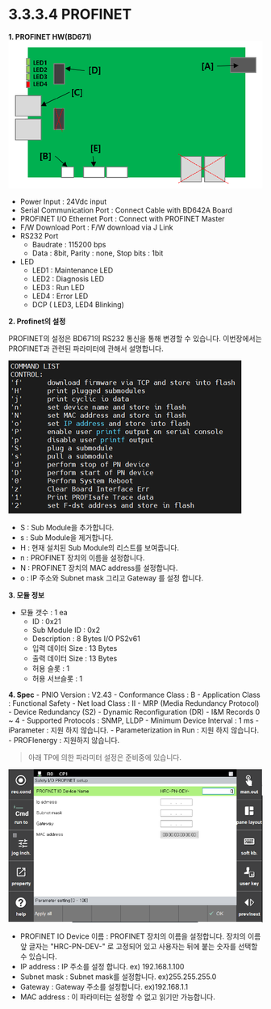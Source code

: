 ﻿
﻿
# 3.3.3.4 PROFINET

**1. PROFINET HW(BD671)**
![Profinet Consol Image](../../../_assets/safetyio_profisafe/BD671_hw.PNG)

- Power Input : 24Vdc input
- Serial Communication Port : Connect Cable with BD642A Board
- PROFINET I/O Ethernet Port : Connect with PROFINET Master
- F/W Download Port : F/W download via J Link
- RS232 Port 
	- Baudrate : 115200 bps
	- Data : 8bit, Parity : none, Stop bits : 1bit
- LED
	- LED1 : Maintenance LED
	- LED2 :  Diagnosis LED
	- LED3 :  Run LED
	- LED4 :  Error LED
	- DCP ( LED3, LED4 Blinking)


**2. Profinet의 설정**

PROFINET의 설정은 BD671의 RS232 통신을 통해 변경할 수 있습니다.
이번장에서는 PROFINET과 관련된 파라미터에 관해서 설명합니다.

![Profinet Consol Image](../../../_assets/safetyio_profisafe/BD671_console.png)

 - S : Sub Module을 추가합니다.
 - s : Sub Module을 제거합니다.
 - H : 현재 설치된 Sub Module의 리스트를 보여줍니다.
 - n :  PROFINET 장치의 이름을 설정합니다.
 - N : PROFINET 장치의 MAC address를 설정합니다.
 - o : IP 주소와 Subnet mask 그리고 Gateway 를 설정 합니다. 

**3. 모듈 정보**
 - 모듈 갯수 : 1 ea
	 - ID : 0x21
	 - Sub Module ID : 0x2
	 - Description :  8 Bytes I/O PS2v61
	 - 입력 데이터 Size : 13 Bytes
	 - 출력 데이터  Size : 13 Bytes
	 - 허용 슬롯 : 1
	 - 허용 서브슬롯 :  1

**4. Spec**
	- PNIO Version : V2.43
	- Conformance Class : B
	- Application Class : Functional Safety
	- Net load Class : II
	- MRP (Media Redundancy Protocol)
	- Device Redundancy (S2)
	- Dynamic Reconfiguration (DR)
	- I&M Records 0 ~ 4
	- Supported Protocols : SNMP, LLDP
	- Minimum Device Interval : 1 ms
	- iParameter : 지원 하지 않습니다.
	- Parameterization in Run : 지원 하지 않습니다.
	- PROFIenergy : 지원하지 않습니다.	 

> 아래 TP에 의한 파라미터 설정은 준비중에 있습니다.

![Profinet TP Image](../../../_assets/safetyio_profisafe/profinet.PNG)

 - PROFINET IO Device 이름 : PROFINET 장치의 이름을 설정합니다. 장치의 이름 앞 글자는 "HRC-PN-DEV-" 로 고정되어 있고 사용자는 뒤에 붙는 숫자를 선택할 수 있습니다.
 - IP address : IP 주소를 설정 합니다. ex) 192.168.1.100
 - Subnet mask : Subnet mask를 설정합니다. ex)255.255.255.0
 - Gateway : Gateway 주소를 설정합니다. ex)192.168.1.1
 - MAC address : 이 파라미터는 설정할 수 없고 읽기만 가능합니다.